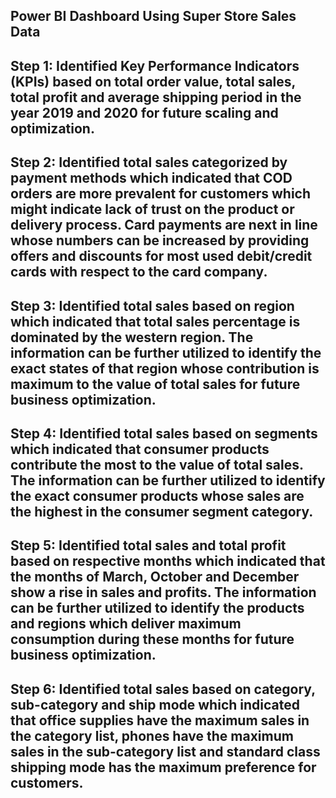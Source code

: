 ## Power BI Dashboard Using Super Store Sales Data

## Step 1: Identified Key Performance Indicators (KPIs) based on total order value, total sales, total profit and average shipping period in the year 2019 and 2020 for future scaling and optimization.

## Step 2: Identified total sales categorized by payment methods which indicated that COD orders are more prevalent for customers which might indicate lack of trust on the product or delivery process. Card payments are next in line whose numbers can be increased by providing offers and discounts for most used debit/credit cards with respect to the card company.

## Step 3: Identified total sales based on region which indicated that total sales percentage is dominated by the western region. The information can be further utilized to identify the exact states of that region whose contribution is maximum to the value of total sales for future business optimization. 

## Step 4: Identified total sales based on segments which indicated that consumer products contribute the most to the value of total sales. The information can be further utilized to identify the exact consumer products whose sales are the highest in the consumer segment category.

## Step 5: Identified total sales and total profit based on respective months which indicated that the months of March, October and December show a rise in sales and profits. The information can be further utilized to identify the products and regions which deliver maximum consumption during these months for future business optimization. 

## Step 6: Identified total sales based on category, sub-category and ship mode which indicated that office supplies have the maximum sales in the category list, phones have the maximum sales in the sub-category list and standard class shipping mode has the maximum preference for customers.
